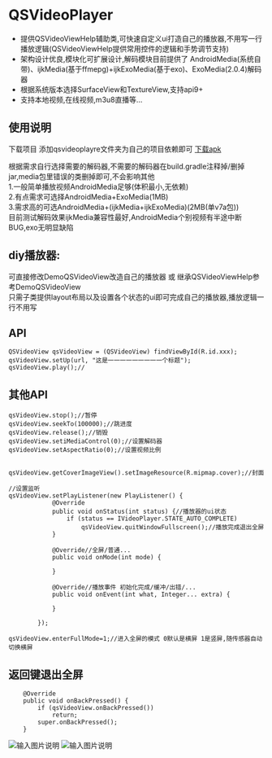 QSVideoPlayer
====
  * 提供QSVideoViewHelp辅助类,可快速自定义ui打造自己的播放器,不用写一行播放逻辑(QSVideoViewHelp提供常用控件的逻辑和手势调节支持)
  * 架构设计优良,模块化可扩展设计,解码模块目前提供了 AndroidMedia(系统自带)、ijkMedia(基于ffmepg)+ijkExoMedia(基于exo)、ExoMedia(2.0.4)解码器
  * 根据系统版本选择SurfaceView和TextureView,支持api9+
  * 支持本地视频,在线视频,m3u8直播等...

## 使用说明
下载项目 添加qsvideoplayre文件夹为自己的项目依赖即可 [下载apk](https://raw.githubusercontent.com/tohodog/QSVideoPlayer/master/app-debug-2.0.apk)<br>

根据需求自行选择需要的解码器,不需要的解码器在build.gradle注释掉/删掉jar,media包里错误的类删掉即可,不会影响其他<br/>
1.一般简单播放视频AndroidMedia足够(体积最小,无依赖)<br/>
2.有点需求可选择AndroidMedia+ExoMedia(1MB)<br/>
3.需求高的可选AndroidMedia+(ijkMedia+ijkExoMedia)(2MB(单v7a包))<br/>
目前测试解码效果ijkMedia兼容性最好,AndroidMedia个别视频有半途中断BUG,exo无明显缺陷


## diy播放器: <br>
可直接修改DemoQSVideoView改造自己的播放器 或 继承QSVideoViewHelp参考DemoQSVideoView <br>
只需子类提供layout布局以及设置各个状态的ui即可完成自己的播放器,播放逻辑一行不用写<br>

## API
```
QSVideoView qsVideoView = (QSVideoView) findViewById(R.id.xxx);
qsVideoView.setUp(url, "这是一一一一一一一一一个标题");
qsVideoView.play();//
```

## 其他API

```
qsVideoView.stop();//暂停
qsVideoView.seekTo(100000);//跳进度
qsVideoView.release();//销毁
qsVideoView.setiMediaControl(0);//设置解码器
qsVideoView.setAspectRatio(0);//设置视频比例


qsVideoView.getCoverImageView().setImageResource(R.mipmap.cover);//封面

//设置监听
qsVideoView.setPlayListener(new PlayListener() {
            @Override
            public void onStatus(int status) {//播放器的ui状态
                if (status == IVideoPlayer.STATE_AUTO_COMPLETE)
                    qsVideoView.quitWindowFullscreen();//播放完成退出全屏
            }

            @Override//全屏/普通...
            public void onMode(int mode) {

            }

            @Override//播放事件 初始化完成/缓冲/出错/...
            public void onEvent(int what, Integer... extra) {

            }

        });

qsVideoView.enterFullMode=1;//进入全屏的模式 0默认是横屏 1是竖屏,随传感器自动切换横屏
```
## 返回键退出全屏
```
    @Override
    public void onBackPressed() {
        if (qsVideoView.onBackPressed())
            return;
        super.onBackPressed();
    }
```

![输入图片说明](http://git.oschina.net/uploads/images/2017/0409/201818_d6e50594_530535.jpeg "在这里输入图片标题")
![输入图片说明](http://git.oschina.net/uploads/images/2017/0224/180438_84c8332c_530535.jpeg "在这里输入图片标题")

